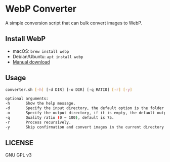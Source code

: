 # WebP Converter

A simple conversion script that can bulk convert images to WebP.

## Install WebP

* macOS: `brew install webp`
* Debian/Ubuntu: `apt install webp`
* [Manual download](https://developers.google.com/speed/webp/download)

## Usage

``` sh
converter.sh [-h] [-d DIR] [-o DIR] [-q RATIO] [-r] [-y]

optional arguments:
-h       Show the help message.
-d       Specify the input directory, the default option is the folder where the script is located.
-o       Specify the output directory, if it is empty, the default output path is the same as the original image path.
-q       Quality ratio (0 ~ 100), default is 75.
-r       Process recursively.
-y       Skip confirmation and convert images in the current directory only.
```

## LICENSE

GNU GPL v3
